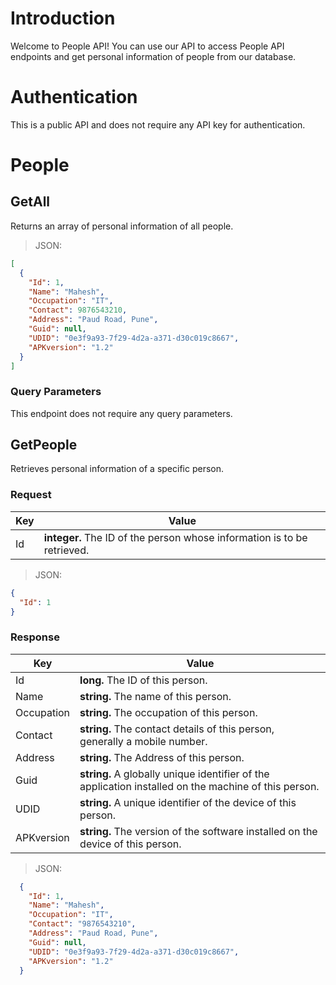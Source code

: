 ﻿# Introduction

Welcome to People API! You can use our API to access People API endpoints and get personal information of people from our database.

# Authentication

This is a public API and does not require any API key for authentication.

# People

## GetAll

Returns an array of personal information of all people.

> JSON:

```json
[  
  {
    "Id": 1,
    "Name": "Mahesh",
    "Occupation": "IT",
    "Contact": 9876543210,
    "Address": "Paud Road, Pune",
    "Guid": null,
    "UDID": "0e3f9a93-7f29-4d2a-a371-d30c019c8667",
    "APKversion": "1.2"
  }  
]
```
### Query Parameters

This endpoint does not require any query parameters.

## GetPeople

Retrieves personal information of a specific person.

### Request

Key | Value
--------- | -----------
Id | <b>integer.</b> The ID of the person whose information is to be retrieved.

> JSON:

```json
{
  "Id": 1  
}
```
### Response

Key | Value
--------- | -----------
Id | <b>long.</b> The ID of this person.
Name | <b>string.</b> The name of this person.
Occupation | <b>string.</b> The occupation of this person.
Contact | <b>string.</b> The contact details of this person, generally a mobile number.
Address | <b>string.</b> The Address of this person.
Guid | <b>string.</b> A globally unique identifier of the application installed on the machine of this person.
UDID | <b>string.</b> A unique identifier of the device of this person.
APKversion | <b>string.</b> The version of the software installed on the device of this person.

> JSON:

```json
  {
    "Id": 1,
    "Name": "Mahesh",
    "Occupation": "IT",
    "Contact": "9876543210",
    "Address": "Paud Road, Pune",
    "Guid": null,
    "UDID": "0e3f9a93-7f29-4d2a-a371-d30c019c8667",
    "APKversion": "1.2"
  }
```







